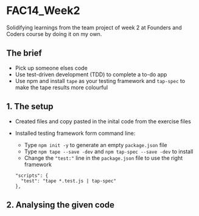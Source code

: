 # FAC14_Week2

Solidifying learnings from the team project of week 2 at Founders and Coders course by doing it on my own.

## The brief
* Pick up someone elses code
* Use test-driven development (TDD) to complete a to-do app
* Use npm and install `tape` as your testing framework and `tap-spec` to make the tape results more colourful 

## 1. The setup
* Created files and copy pasted in the inital code from the exercise files
* Installed testing framework form command line: 
  - Type `npm init -y` to generate an empty `package.json` file
  - Type `npm tape --save -dev`  and  `npm tap-spec --save -dev` to install
  - Change the `"test:"` line in the `package.json` file to use the right framework
  
  ```
  "scripts": {
    "test": "tape *.test.js | tap-spec"
  },
  ```
  
 ## 2. Analysing the given code  

